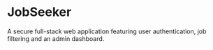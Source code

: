 # JobSeeker
A secure full-stack web application featuring user authentication, job filtering and an admin dashboard.

